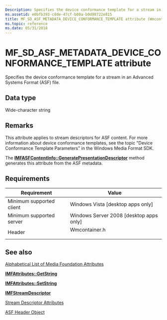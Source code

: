 ```yaml
---
Description: Specifies the device conformance template for a stream in an Advanced Systems Format (ASF) file.
ms.assetid: e0bfb393-c8de-47cf-b80a-b0d88722e815
title: MF_SD_ASF_METADATA_DEVICE_CONFORMANCE_TEMPLATE attribute (Wmcontainer.h)
ms.topic: reference
ms.date: 05/31/2018
---
```


# MF\_SD\_ASF\_METADATA\_DEVICE\_CONFORMANCE\_TEMPLATE attribute

Specifies the device conformance template for a stream in an Advanced Systems Format (ASF) file.

## Data type

Wide-character string

## Remarks

This attribute applies to stream descriptors for ASF content. For more information about device conformance templates, see the topic "Device Conformance Template Parameters" in the Windows Media Format SDK.

The [**IMFASFContentInfo::GeneratePresentationDescriptor**](/windows/desktop/api/wmcontainer/nf-wmcontainer-imfasfcontentinfo-generatepresentationdescriptor) method generates this attribute from the ASF metadata.

## Requirements



| Requirement | Value |
|-------------------------------------|------------------------------------------------------------------------------------------|
| Minimum supported client<br/> | Windows Vista \[desktop apps only\]<br/>                                           |
| Minimum supported server<br/> | Windows Server 2008 \[desktop apps only\]<br/>                                     |
| Header<br/>                   | <dl> <dt>Wmcontainer.h</dt> </dl> |



## See also

<dl> <dt>

[Alphabetical List of Media Foundation Attributes](alphabetical-list-of-media-foundation-attributes.md)
</dt> <dt>

[**IMFAttributes::GetString**](/windows/desktop/api/mfobjects/nf-mfobjects-imfattributes-getstring)
</dt> <dt>

[**IMFAttributes::SetString**](/windows/desktop/api/mfobjects/nf-mfobjects-imfattributes-setstring)
</dt> <dt>

[**IMFStreamDescriptor**](/windows/desktop/api/mfidl/nn-mfidl-imfstreamdescriptor)
</dt> <dt>

[Stream Descriptor Attributes](stream-descriptor-attributes.md)
</dt> <dt>

[ASF Header Object](asf-file-structure.md)
</dt> </dl>

 

 




